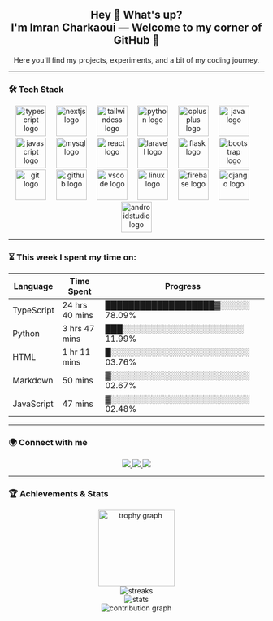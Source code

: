 <h2 align="center">Hey 👋 What's up?<br>I'm <b>Imran Charkaoui</b> — Welcome to my corner of GitHub 🚀</h2>
<p align="center">Here you'll find my projects, experiments, and a bit of my coding journey.</p>

---

### 🛠️ Tech Stack

<div align="center"> <img src="https://skillicons.dev/icons?i=ts" height="60" alt="typescript logo" /> <img width="12" /> <img src="https://cdn.jsdelivr.net/gh/devicons/devicon/icons/nextjs/nextjs-original.svg" height="60" alt="nextjs logo" /> <img width="12" /> <img src="https://cdn.jsdelivr.net/gh/devicons/devicon/icons/tailwindcss/tailwindcss-original-wordmark.svg" height="60" alt="tailwindcss logo" /> <img width="12" /> <img src="https://skillicons.dev/icons?i=py" height="60" alt="python logo" /> <img width="12" /> <img src="https://cdn.jsdelivr.net/gh/devicons/devicon/icons/cplusplus/cplusplus-original.svg" height="60" alt="cplusplus logo" /> <img width="12" /> <img src="https://cdn.jsdelivr.net/gh/devicons/devicon/icons/java/java-original.svg" height="60" alt="java logo" /> <img width="12" /> <img src="https://cdn.jsdelivr.net/gh/devicons/devicon/icons/javascript/javascript-original.svg" height="60" alt="javascript logo" /> <img width="12" /> <img src="https://cdn.jsdelivr.net/gh/devicons/devicon/icons/mysql/mysql-original.svg" height="60" alt="mysql logo" /> <img width="12" /> <img src="https://cdn.jsdelivr.net/gh/devicons/devicon/icons/react/react-original.svg" height="60" alt="react logo" /> <img width="12" /> <img src="https://cdn.jsdelivr.net/gh/devicons/devicon/icons/laravel/laravel-original.svg" height="60" alt="laravel logo" /> <img width="12" /> <img src="https://cdn.jsdelivr.net/gh/devicons/devicon/icons/flask/flask-original.svg" height="60" alt="flask logo" /> <img width="12" /> <img src="https://cdn.jsdelivr.net/gh/devicons/devicon/icons/bootstrap/bootstrap-original.svg" height="60" alt="bootstrap logo" /> <img width="12" /> <img src="https://cdn.jsdelivr.net/gh/devicons/devicon/icons/git/git-original.svg" height="60" alt="git logo" /> <img width="12" /> <img src="https://cdn.jsdelivr.net/gh/devicons/devicon/icons/github/github-original.svg" height="60" alt="github logo" /> <img width="12" /> <img src="https://cdn.jsdelivr.net/gh/devicons/devicon/icons/vscode/vscode-original.svg" height="60" alt="vscode logo" /> <img width="12" /> <img src="https://cdn.jsdelivr.net/gh/devicons/devicon/icons/linux/linux-original.svg" height="60" alt="linux logo" /> <img width="12" /> <img src="https://cdn.jsdelivr.net/gh/devicons/devicon/icons/firebase/firebase-plain.svg" height="60" alt="firebase logo" /> <img width="12" /> <img src="https://cdn.jsdelivr.net/gh/devicons/devicon/icons/django/django-plain.svg" height="60" alt="django logo" /> <img width="12" /> <img src="https://cdn.jsdelivr.net/gh/devicons/devicon/icons/androidstudio/androidstudio-original.svg" height="60" alt="androidstudio logo" /> </div>

---

### ⏳ This week I spent my time on:

| Language     | Time Spent        | Progress |
|-------------|-------------------|----------|
| TypeScript  | 24 hrs 40 mins    | ███████████████████▓░░░░░ 78.09% |
| Python      | 3 hrs 47 mins     | ███░░░░░░░░░░░░░░░░░░░░░ 11.99% |
| HTML        | 1 hr 11 mins      | █░░░░░░░░░░░░░░░░░░░░░░░░ 03.76% |
| Markdown    | 50 mins           | ▓░░░░░░░░░░░░░░░░░░░░░░░░ 02.67% |
| JavaScript  | 47 mins           | ▓░░░░░░░░░░░░░░░░░░░░░░░░ 02.48% |

---

### 🌍 Connect with me
<div align="center">
  <a href="https://twitter.com/yourhandle">
    <img src="https://img.shields.io/badge/Twitter-1DA1F2?logo=twitter&logoColor=white&style=for-the-badge" />
  </a>
  <a href="https://instagram.com/yourhandle">
    <img src="https://img.shields.io/badge/Instagram-E4405F?logo=instagram&logoColor=white&style=for-the-badge" />
  </a>
  <a href="https://linktr.ee/yourhandle">
    <img src="https://img.shields.io/badge/Linktree-39E09B?logo=linktree&logoColor=white&style=for-the-badge" />
  </a>
</div>

---

### 🏆 Achievements & Stats

<div align="center">
  <img src="https://github-profile-trophy.vercel.app?username=maurodesouza&theme=dracula&column=-1&row=1&margin-w=8&margin-h=8&no-bg=false&no-frame=false&order=4" height="150" alt="trophy graph"  />
</div>

<div align="center">
  <img src="https://github-readme-streak-stats.herokuapp.com/?user=Imranch4&theme=radical" alt="streaks" />
</div>

<div align="center">
  <img src="https://github-readme-stats.vercel.app/api?username=Imranch4&show_icons=true&theme=radical" alt="stats" />
</div>

<div align="center">
  <img src="https://github-readme-activity-graph.vercel.app/graph?username=Imranch4&theme=react-dark&hide_border=true&area=true" alt="contribution graph" />
</div>
